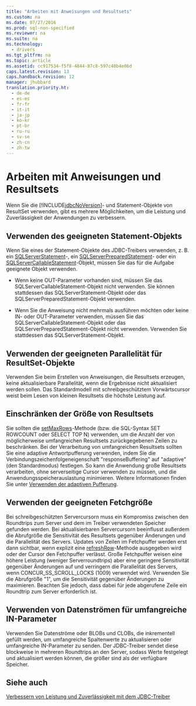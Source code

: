 ```yaml
---
title: "Arbeiten mit Anweisungen und Resultsets"
ms.custom: na
ms.date: 07/27/2016
ms.prod: sql-non-specified
ms.reviewer: na
ms.suite: na
ms.technology: 
  - drivers
ms.tgt_pltfrm: na
ms.topic: article
ms.assetid: cc917534-f5f8-4844-87c8-597c48b4e06d
caps.latest.revision: 13
caps.handback.revision: 12
manager: jhubbard
translation.priority.ht: 
  - de-de
  - es-es
  - fr-fr
  - it-it
  - ja-jp
  - ko-kr
  - pt-br
  - ru-ru
  - sv-se
  - zh-cn
  - zh-tw
---
```

# Arbeiten mit Anweisungen und Resultsets
  Wenn Sie die [!INCLUDE[jdbcNoVersion](../content/includes/jdbcNoVersion_md.md)]\- und Statement\-Objekte von ResultSet verwenden, gibt es mehrere Möglichkeiten, um die Leistung und Zuverlässigkeit der Anwendungen zu verbessern.  
  
## Verwenden des geeigneten Statement\-Objekts  
 Wenn Sie eines der Statement\-Objekte des JDBC\-Treibers verwenden, z. B. ein [SQLServerStatement](../content/SQLServerStatement-Class.md)\-, ein [SQLServerPreparedStatement](../content/SQLServerPreparedStatement-Class.md)\- oder ein [SQLServerCallableStatement](../content/SQLServerCallableStatement-Class.md)\-Objekt, müssen Sie das für die Aufgabe geeignete Objekt verwenden.  
  
-   Wenn keine OUT\-Parameter vorhanden sind, müssen Sie das SQLServerCallableStatement\-Objekt nicht verwenden. Sie können stattdessen das SQLServerStatement\-Objekt oder das SQLServerPreparedStatement\-Objekt verwenden.  
  
-   Wenn Sie die Anweisung nicht mehrmals ausführen möchten oder keine IN\- oder OUT\-Parameter verwenden, müssen Sie das SQLServerCallableStatement\-Objekt oder das SQLServerPreparedStatement\-Objekt nicht verwenden. Verwenden Sie stattdessen das SQLServerStatement\-Objekt.  
  
## Verwenden der geeigneten Parallelität für ResultSet\-Objekte  
 Verwenden Sie beim Erstellen von Anweisungen, die Resultsets erzeugen, keine aktualisierbare Parallelität, wenn die Ergebnisse nicht aktualisiert werden sollen. Das Standardmodell mit schreibgeschütztem Vorwärtscursor weist beim Lesen von kleinen Resultsets die höchste Leistung auf.  
  
## Einschränken der Größe von Resultsets  
 Sie sollten die [setMaxRows](../content/setMaxRows-Method--SQLServerStatement-.md)\-Methode \(bzw. die SQL\-Syntax SET ROWCOUNT oder SELECT TOP N\) verwenden, um die Anzahl der von möglicherweise umfangreichen Resultsets zurückgegebenen Zeilen zu beschränken. Bei der Verarbeitung von umfangreichen Resultsets sollten Sie eine adaptive Antwortpufferung verwenden, indem Sie die Verbindungszeichenfolgeneigenschaft "responseBuffering" auf "adaptive" \(den Standardmodus\) festlegen. So kann die Anwendung große Resultsets verarbeiten, ohne serverseitige Cursor verwenden zu müssen, und die Anwendungsspeicherauslastung minimieren. Weitere Informationen finden Sie unter [Verwenden der adaptiven Pufferung](../content/Using-Adaptive-Buffering.md).  
  
## Verwenden der geeigneten Fetchgröße  
 Bei schreibgeschützten Servercursorn muss ein Kompromiss zwischen den Roundtrips zum Server und dem im Treiber verwendeten Speicher gefunden werden. Bei aktualisierbaren Servercursorn beeinflusst außerdem die Abrufgröße die Sensitivität des Resultsets gegenüber Änderungen und die Parallelität des Servers. Updates von Zeilen im Fetchpuffer werden erst dann sichtbar, wenn explizit eine [refreshRow](../content/refreshRow-Method--SQLServerResultSet-.md)\-Methode ausgegeben wird oder der Cursor den Fetchpuffer verlässt. Große Fetchpuffer weisen eine höhere Leistung \(weniger Serverroundtrips\) aber eine geringere Sensitivität gegenüber Änderungen auf und verringern die Parallelität des Servers, wenn CONCUR\_SS\_SCROLL\_LOCKS \(1009\) verwendet wird. Verwenden Sie die Abrufgröße "1", um die Sensitivität gegenüber Änderungen zu maximieren. Beachten Sie jedoch, dass dabei für jede abgerufene Zeile ein Roundtrip zum Server erforderlich ist.  
  
## Verwenden von Datenströmen für umfangreiche IN\-Parameter  
 Verwenden Sie Datenströme oder BLOBs und CLOBs, die inkrementell gefüllt werden, um umfangreiche Spaltenwerte zu aktualisieren oder umfangreiche IN\-Parameter zu senden. Der JDBC\-Treiber sendet diese blockweise in mehreren Roundtrips an den Server, sodass Werte festgelegt und aktualisiert werden können, die größer sind als der verfügbare Speicher.  
  
## Siehe auch  
 [Verbessern von Leistung und Zuverlässigkeit mit dem JDBC-Treiber](../content/Improving-Performance-and-Reliability-with-the-JDBC-Driver.md)  
  
  